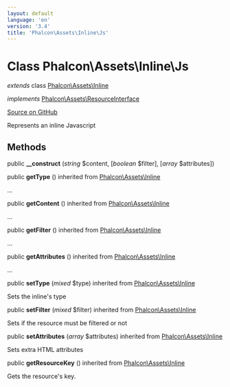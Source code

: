 ```yaml
---
layout: default
language: 'en'
version: '3.4'
title: 'Phalcon\Assets\Inline\Js'
---
```

# Class **Phalcon\Assets\Inline\Js**

*extends* class [Phalcon\Assets\Inline](/3.4/en/api/Phalcon_Assets_Inline)

*implements* [Phalcon\Assets\ResourceInterface](/3.4/en/api/Phalcon_Assets_ResourceInterface)

<a href="https://github.com/phalcon/cphalcon/tree/v3.4.0/phalcon/assets/inline/js.zep" class="btn btn-default btn-sm">Source on GitHub</a>

Represents an inline Javascript


## Methods
public  **__construct** (*string* $content, [*boolean* $filter], [*array* $attributes])





public  **getType** () inherited from [Phalcon\Assets\Inline](/3.4/en/api/Phalcon_Assets_Inline)

...


public  **getContent** () inherited from [Phalcon\Assets\Inline](/3.4/en/api/Phalcon_Assets_Inline)

...


public  **getFilter** () inherited from [Phalcon\Assets\Inline](/3.4/en/api/Phalcon_Assets_Inline)

...


public  **getAttributes** () inherited from [Phalcon\Assets\Inline](/3.4/en/api/Phalcon_Assets_Inline)

...


public  **setType** (*mixed* $type) inherited from [Phalcon\Assets\Inline](/3.4/en/api/Phalcon_Assets_Inline)

Sets the inline's type



public  **setFilter** (*mixed* $filter) inherited from [Phalcon\Assets\Inline](/3.4/en/api/Phalcon_Assets_Inline)

Sets if the resource must be filtered or not



public  **setAttributes** (*array* $attributes) inherited from [Phalcon\Assets\Inline](/3.4/en/api/Phalcon_Assets_Inline)

Sets extra HTML attributes



public  **getResourceKey** () inherited from [Phalcon\Assets\Inline](/3.4/en/api/Phalcon_Assets_Inline)

Gets the resource's key.




